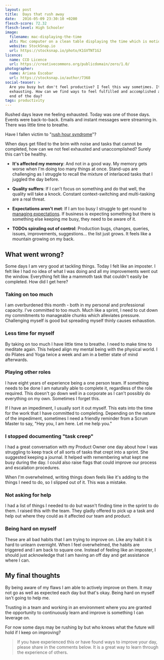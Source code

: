 ```yaml
---
layout: post
title:  Days that rush away
date:   2016-05-09 23:30:10 +0200
flesch-score: 72.32
flesch-level: High Schooler
image:
  filename: mac-displaying-the-time
  alt: Mac computer on a clean table displaying the time which is motion blurred
  website: StockSnap.io
  url: https://stocksnap.io/photo/K1GVTNT1GJ
licence:
  name: CCO Licence
  url: https://creativecommons.org/publicdomain/zero/1.0/
photographer:
  name: Ariana Escobar
  url: https://stocksnap.io/author/7368
social-teaser: >
  Are you busy but don't feel productive? I feel this way sometimes. It is
  exhausting. How can we find ways to feel fulfilled and accomplished at the
  end of the day?
tags: productivity
---
```


Rushed days leave me feeling exhausted. Today was one of those days. Events
were back-to-back. Emails and instant messages were streaming in. There was
little time to breathe.

Have I fallen victim to "[rush hour syndrome](http://smartblogs.com/leadership/2014/05/19/the-rush-syndrome-how-it-affects-your-health-and-your-job/)"?

When days get filled to the brim with noise and tasks that cannot be completed,
how can we not feel exhausted and unaccomplished? Surely this can't be healthy.

* **It's affected my memory**: And not in a good way. My memory gets worse
when I'm doing too many things at once. Stand-ups are challenging as I struggle
to recall the mixture of interlaced tasks that I juggled the day before.

* **Quality suffers**: If I can't focus on something and do that well, the
quality will take a knock. Constant context-switching and multi-tasking
are a real threat.

* **Expectations aren't met**: If I am too busy I struggle to get round to
[managing expectations](/blog/manage-expectations). If business is expecting
something but there is something else keeping me busy, they need to be aware of
it.

* **TODOs spiraling out of control**: Production bugs, changes, queries, issues,
improvements, suggestions... the list just grows. It feels like a mountain
growing on my back.

## What went wrong?
Some days I am very good at tackling things. Today I felt like an imposter.
I felt like I had no idea of what I was doing and all my improvements went out
the window. Everything felt like a mammoth task that
couldn't easily be completed. How did I get here?

### Taking on too much
I am overburdened this month - both in my personal and professional
capacity. I've committed to too much. Much like a sprint, I need to cut down
my commitments to manageable chunks which alleviates pressure. Challenging
myself is good but spreading myself thinly causes exhaustion.

### Less time for myself
By taking on too much I have little time to breathe. I need to make time to
meditate again. This helped align my mental being with the physical world.
I do Pilates and Yoga twice a week and am in a better state of mind afterwards.

### Playing other roles
I have eight years of experience being a one person team. If something needs to
be done I am naturally able to complete it, regardless of the role required.
This doesn't go down well in a corporate as I can't possibly do everything
on my own. Sometimes I forget this.

If I have an impediment, I usually sort it out myself. This eats into the time
for the work that I have committed to completing. Depending on the nature of
the impediment, sometimes I need a friendly reminder from a Scrum Master to say,
"Hey you, I am here. Let me help you."

### I stopped documenting "task creep"
I had a great conversation with my Product Owner one day about how I was
struggling to keep track of all sorts of tasks that crept into a sprint. She
suggested keeping a journal. It helped with remembering what kept me busy
during the day. I could also raise flags that could improve our process and
escalation procedures.

When I'm overwhelmed, writing things down feels like it's adding to the things
I need to do, so I slipped out of it. This was a mistake.

### Not asking for help
I had a list of things I needed to do but wasn't finding time in the sprint to
do them. I raised this with the team. They gladly offered to pick up a task
and help out where they could as it affected our team and product.

### Being hard on myself
These are all bad habits that I am trying to improve on. Like any habit it is
hard to unlearn overnight. When I feel overwhelmed, the habits are triggered
and I am back to square one. Instead of feeling like an imposter, I should just
acknowledge that I am having an off day and get assistance where I can.

## My final thoughts
By being aware of my flaws I am able to actively improve on them. It may not go
as well as expected each day but that's okay. Being hard on myself isn't going
to help me.

Trusting in a team and working in an environment where you are granted the
opportunity to continuously learn and improve is something I can leverage on.

For now some days may be rushing by but who knows what the future will hold if I
keep on improving?

> If you have experienced this or have found ways to improve your day, please
share in the comments below. It is a great way to learn through the experience
of others.
